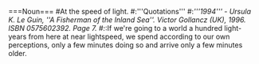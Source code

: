 ===Noun===
#At the speed of light.
#:'''Quotations'''
#:*'''1994''' - Ursula K. Le Guin, ''A Fisherman of the Inland Sea''. Victor Gollancz (UK), 1996. ISBN 0575602392. Page 7.
#:*:If we're going to a world a hundred light-years from here at near lightspeed, we spend according to our own perceptions, only a few minutes doing so and arrive only a few minutes older.
